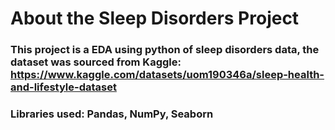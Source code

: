 # About the Sleep Disorders Project 
### This project is a EDA using python of sleep disorders data, the dataset was sourced from Kaggle: https://www.kaggle.com/datasets/uom190346a/sleep-health-and-lifestyle-dataset 
### Libraries used: Pandas, NumPy, Seaborn
